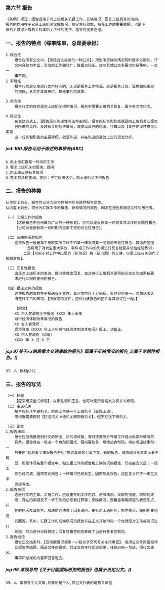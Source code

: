 ### 第六节 报告
    《条例》规定：报告适用于向上级机关汇报工作、反映情况，回复上级机关的询问。
    报告的作用在于它是上级机关掌握情况、制定方针政策、指导工作的重要依据，也是下
    级机关取得上级机关对本机关工作的支持、指导的重要途径。

### 一、报告的特点（综事陈单，总是要承担）
    1.综合性
        报告在所有公文中，【是综合性最强的一种公文】。报告所反映的情况有时是多方面的，行
        文内容较为丰富，涉及的工作面较广，篇幅也较长。这与其他公文多要求内容集中、一文一
        事不同。
    2.事后性
        报告行文是以事后行文为特点的。无论是报告工作情况，还是报告计划、设想和拟采取
        的措施，从文件本身来讲，都是事后的成果。
        
    3.单向性
        报告行文的目的是向上级机关提供情况，报告不需要上级机关批复，属于单向性行文。
        
    4.陈述性
        在表达方式上，【报告是以陈述性写法为主的】。报告的任务和职能就是向上级机关汇报自
        己所做的工作，反映有关的各种情况，或提出自己的想法、打算以及【某些建设性意见】。实现
        这一任务和职能的主要手段，就是陈述，并在陈述的基础上进行适当分析。

##### jcd-100.报告可用于陈述的事项有(ABC)
    A.向上级汇报某一时间的工作
    B.答复上级机关的查询、提问
    C.向上级反映有关情况
    D.答复群众的查询、提问：不可以用这个，向上级机关才用报告

        

        
### 二、报告的种类
    从性质上划分，报告可以分为综合性报告和专题性报告两类。
    从内容上划分，可分为汇报工作的报告、反映情况的报告、回复性报告和报送文件的报告等。
    
    （一）汇报工作的报告
        【这是报告中应用最为广泛的一种形式】。它可以是反映某一时期某项工作的专题性报告，
        【也可以是反映前一段时期内全面工作的综合性报告】。
        
    （二）反映情况的报告
        这种报告一般是集中反映实际工作中的某一情况或某一问题的专题性报告。其适用范围：
            一是可用于对发生重大事故、事件或工作中的失误进行反省检查并总结经验教训；
            二是【可用于对工作中出现的（新情况）和（新问题）的反映，以便上级有关部门了解和掌握】。
            
    （三）回复性报告
        这是对上级机关的查询、提问等做出回复，或对执行上级机关某项指示意见的结果按要
        求进行汇报时使用的报告。
        
    （四）报送文件的报告
        这种报告的目的在于报送有关文件，其正文内容十分简短，有时只需用一、两句话表达
        清楚行文目的即可。【所报送的文件，应作为该报告的正件与其装订在一起。】

        【例文】
        XX 市人民政府关于报送 XXXX 年上半年
        城市经济体制改革情况的报告
        XX 省人民政府：
        现将我市《XXXX 年上半年城市经济体制改革情况》报上，请指正。
        XX 市人民政府（印章）
        XXXX 年 X 月 X 日

##### jcp 97关于×x路段重大交通事故的报告》既属于反映情况的报告,又属于专题性报告。()
    97、√。教材p251

### 三、报告的写法
    （一）标题
        【应采用完全式标题】，以示礼貌和庄重。也可以使用省略发文机关的标题。
    （二）主送机关
        报告应标注主送机关。原则上主送一个上级机关（直接上级），
        可根据需要同时【抄送相关上级机关和同级机关】，但不抄送下级机关。
        
    （三）正文
    1.报告缘由
        报告应当简要说明行文的原因、目的或根据，有时还要简介开展工作或出现某种情况的
        背景。报告缘由一般由一个自然段组成，若内容较多，可增加自然段。缘由阐述结束时，一
        般要用“现将有关情况报告于后”等过渡语句引出下文。有的报告，缘由部分从文面上看不明
        显，而是体现在整个报告中，如汇报工作的报告和反映情况的报告，其缘由含义是：一段工
        作已经完成，因而写此报告；一种情况已经发生，因而写此报告。这些含义并不一定在文中
        直接写出。
    2.报告亊项
        这是行文的主体。汇报工作，应着重写明工作内容、进展情况、采取的措施、取得的成
        绩、存在的问题及下一步工作的设想和打算等；反映情况，要着重写明问题的表现形式、存
        在的原因及其危害、解决的办法等；回复询问，要针对上级所问，抓住重点，简明扼要地进
        行回答。其中，汇报工作和反映情况的报告可在正文开始时用一个自然段对工作或情况进行
        总述，然后进行分段叙述；回复性报告则应直截了当进行答复性叙述。
    3.报告结语
        报告正文结束时，【应根据情况或用一小段文字交代有关未尽事宜】，或用公文专用语如特
        此报告等结尾。报送文件的报告，其正文的写作比较简单，往往只用一句话，把行文原因、
        事项和结尾的内容都包含进去。
        
##### jcp 99.某领导的《关于目前国际形势的报告》也属于法定公文。()
    99、x。某领导个人文章,代表的是个人,而公文代表的是机关单位